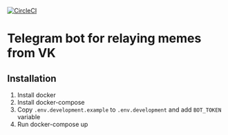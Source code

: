 [![CircleCI](https://circleci.com/gh/hetchback/memach/tree/master.svg?style=svg)](https://circleci.com/gh/hetchback/memach/tree/master)
# Telegram bot for relaying memes from VK

## Installation
1. Install docker
2. Install docker-compose
3. Copy `.env.development.example` to `.env.development` and add `BOT_TOKEN` variable
4. Run docker-compose up
